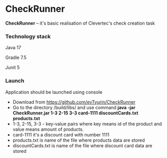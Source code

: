 # CheckRunner
**CheckRunner** – it's basic realisation of Clevertec's check creation task

### Technology stack

Java 17

Gradle 7.5

Junit 5

### Launch
Application should be launched using console

* Download from https://github.com/evTyurin/CheckRunner
* Go to the directory /build/libs/ and use command
  **java -jar CheckRunner.jar 1-3 2-15 3-3 card-1111 discountCards.txt products.txt**
* 1-3, 2-15, 3-3 - key-value pairs where key means id of the product and value means amount of products.
* card-1111 it's a discount card with number 1111
* products.txt is name of the file where products data are stored
* discountCards.txt is name of the file where discount card data are stored